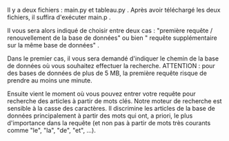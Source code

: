 Il y a deux fichiers : main.py et tableau.py . Après avoir téléchargé les deux fichiers, il suffira d'exécuter main.p .

Il vous sera alors indiqué de choisir entre deux cas : "première requête / renouvellement de la base de données" ou bien " requête supplémentaire sur la même base de données" .

Dans le premier cas, il vous sera demandé d'indiquer le chemin de la base de données où vous souhaitez effectuer la recherche. ATTENTION : pour des bases de données de plus de 5 MB, la première requête risque de prendre au moins une minute.

Ensuite vient le moment où vous pouvez entrer votre requête pour recherche des articles à partir de mots clés. Notre moteur de recherche est sensible à la casse des caractères. Il discrimine les articles de la base de données principalement à partir des mots qui ont, a priori, le plus d'importance dans la requête (et non pas à partir de mots très courants comme "le", "la", "de", "et", ...).


